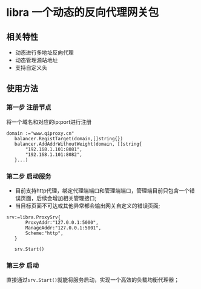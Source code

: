 # libra 一个动态的反向代理网关包

## 相关特性
- 动态进行多地址反向代理
- 动态管理源站地址
- 支持自定义头

## 使用方法
 
 ### 第一步 注册节点
 
 将一个域名和对应的ip:port进行注册
 ```
 domain :="www.qiproxy.cn"
	balancer.RegistTarget(domain,[]string{})
	balancer.AddAddrWithoutWeight(domain, []string{
		"192.168.1.101:8081",
		"192.168.1.101:8082",
	}...)
 ```
 
 ### 第二步 启动服务
 
 - 目前支持http代理，绑定代理端端口和管理端端口，管理端目前只包含一个错误页面，后续会增加相关管理接口;
- 当目标页面不可达或其他异常都会输出网关自定义的错误页面; 

 ```
 srv:=libra.ProxySrv{
		ProxyAddr:"127.0.0.1:5000",
		ManageAddr:"127.0.0.1:5001",
		Scheme:"http",
	}
	
	srv.Start()
 ```
 
 
 ### 第三步 启动
 
 直接通过`srv.Start()`就能将服务启动，实现一个高效的负载均衡代理器；